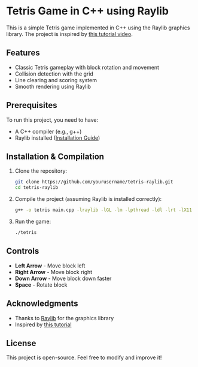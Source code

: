 # Tetris Game in C++ using Raylib

This is a simple Tetris game implemented in C++ using the Raylib graphics library. The project is inspired by [this tutorial video](https://youtu.be/wVYKG_ch4yM?si=XLD1RMY3G1j5GxzN).

## Features

- Classic Tetris gameplay with block rotation and movement
- Collision detection with the grid
- Line clearing and scoring system
- Smooth rendering using Raylib

## Prerequisites

To run this project, you need to have:

- A C++ compiler (e.g., g++)
- Raylib installed ([Installation Guide](https://github.com/raysan5/raylib/wiki/Working-on-GNU-Linux))

## Installation & Compilation

1. Clone the repository:
   ```sh
   git clone https://github.com/yourusername/tetris-raylib.git
   cd tetris-raylib
   ```
2. Compile the project (assuming Raylib is installed correctly):
   ```sh
   g++ -o tetris main.cpp -lraylib -lGL -lm -lpthread -ldl -lrt -lX11
   ```
3. Run the game:
   ```sh
   ./tetris
   ```

## Controls

- **Left Arrow** - Move block left
- **Right Arrow** - Move block right
- **Down Arrow** - Move block down faster
- **Space** - Rotate block



## Acknowledgments

- Thanks to [Raylib](https://www.raylib.com/) for the graphics library
- Inspired by [this tutorial](https://youtu.be/wVYKG_ch4yM?si=XLD1RMY3G1j5GxzN)

## License

This project is open-source. Feel free to modify and improve it!

